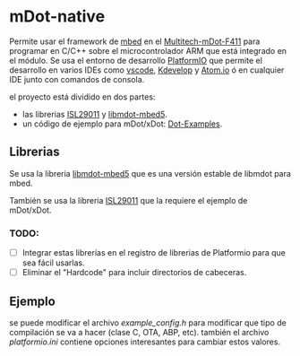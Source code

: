 # mDot-native

Permite usar el framework de [mbed](https://os.mbed.com/) en el [Multitech-mDot-F411](https://os.mbed.com/platforms/MTS-mDot-F411/) para programar en C/C++ sobre el microcontrolador ARM que está integrado en el módulo. Se usa el entorno de desarrollo [PlatformIO](http://platformio.org/) que permite el desarrollo en varios IDEs como [vscode](https://code.visualstudio.com/Download), [Kdevelop](https://www.kdevelop.org/download) y [Atom.io](http://atom.io) ó en cualquier IDE junto con comandos de consola.

el proyecto está dividido en dos partes:
- las librerias [ISL29011](https://os.mbed.com/teams/Multi-Hackers/code/ISL29011/) y [libmdot-mbed5](https://os.mbed.com/teams/MultiTech/code/libmDot-mbed5/).
- un código de ejemplo para mDot/xDot: [Dot-Examples](https://www.google.com/url?q=https://os.mbed.com/teams/MultiTech/code/Dot-Examples/&sa=U&ved=0ahUKEwjkgvuYtZnYAhUlmeAKHZTJBzsQFggFMAA&client=internal-uds-cse&cx=005068852423125155704:gdwng-4isdi&usg=AOvVaw2VGL1AYaq35MVXDx_tSl_w).

## Librerias

Se usa la libreria [libmdot-mbed5](https://os.mbed.com/teams/MultiTech/code/libmDot-mbed5/) que es una versión estable de libmdot para mbed.

También se usa la libreria [ISL29011](https://os.mbed.com/teams/Multi-Hackers/code/ISL29011/) que la requiere el ejemplo de mDot/xDot.

### TODO:

- [ ] Integrar estas librerías en el registro de librerias de Platformio para que sea fácil usarlas.
- [ ] Eliminar el "Hardcode" para incluir directorios de cabeceras.

## Ejemplo

se puede modificar el archivo *example_config.h* para modificar que tipo de compilación se va a hacer (clase C, OTA, ABP, etc).
también el archivo *platformio.ini* contiene opciones interesantes para cambiar estos valores.
